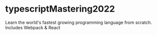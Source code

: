 # typescriptMastering2022
Learn the world's fastest growing programming language from scratch. Includes Webpack &amp; React
